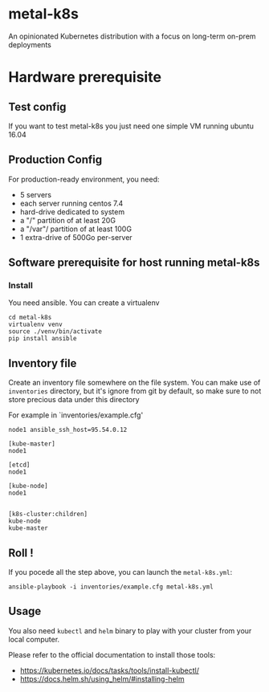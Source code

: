 # metal-k8s
An opinionated Kubernetes distribution with a focus on long-term on-prem deployments

# Hardware prerequisite

## Test config
If you want  to test metal-k8s you just need one simple VM running ubuntu
 16.04

## Production Config
For production-ready environment, you need:

- 5 servers
- each server running centos 7.4
- hard-drive dedicated to system
- a "/" partition of at least 20G
- a "/var"/ partition of at least 100G
- 1 extra-drive  of 500Go per-server


## Software prerequisite for host running metal-k8s

###  Install
You need ansible. You can create a virtualenv
```
cd metal-k8s
virtualenv venv
source ./venv/bin/activate
pip install ansible
```

## Inventory file
Create an inventory file somewhere on the file system. You can make use of
`inventories` directory, but it's ignore from git by default, so make sure to
not store precious data under this directory

For example in `inventories/example.cfg'

```
node1 ansible_ssh_host=95.54.0.12

[kube-master]
node1

[etcd]
node1

[kube-node]
node1


[k8s-cluster:children]
kube-node
kube-master

```

## Roll !
If you pocede all the step above, you can launch the `metal-k8s.yml`:

```
ansible-playbook -i inventories/example.cfg metal-k8s.yml
```

## Usage
You also need `kubectl` and `helm` binary to play with your cluster from your
local computer.

Please refer to the official documentation to install those tools:

- https://kubernetes.io/docs/tasks/tools/install-kubectl/
- https://docs.helm.sh/using_helm/#installing-helm
